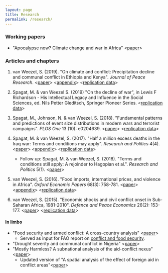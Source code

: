 ```yaml
---
layout: page
title: Research
permalink: /research/
---
```

### Working papers
* "Apocalypse now? Climate change and war in Africa" <[paper](http://www.ucd.ie/t4cms/WP18_16.pdf)>

### Articles and chapters

1.  van Weezel, S. (2019). "On climate and conflict: Precipitation decline and communal conflict in Ethiopia and Kenya". *Journal of Peace Research*. <[paper](http://commoneconomist.github.io/files/jpr.pdf)> <[appendix](http://commoneconomist.github.io/files/jpr.app.pdf)> <[replication data](https://github.com/CommonEconomist/replication-data/tree/master/rain-conflict)>

2.  Spagat, M. & van Weezel S. (2019) "On the decline of war", in Lewis F Richardson - His Intellectual Legacy and Influence in the Social Sciences, ed. Nils Petter Gleditsch, Springer Pioneer Series.  <[replication data](https://github.com/CommonEconomist/replication-data/tree/master/war-decline)>

3.  Spagat, M., Johnson, N. & van Weezel, S. (2018). "Fundamental patterns and predictions of event size distributions in modern wars and terrorist campaigns". *PLOS One* 13 (10): e0204639. <[paper](http://commoneconomist.github.io/files/pone.13.10.pdf)> <[replication data](https://github.com/CommonEconomist/replication-data/tree/master/david-vs-goliath)>

4.  Spagat, M. & van Weezel, S. (2017). "Half a million excess deaths in the Iraq war: Terms and conditions may apply". *Research and Politics* 4(4). <[paper](http://commoneconomist.github.io/files/rap.4.4.1.pdf)> <[appendix](http://commoneconomist.github.io/files/rap.4.4.1.app.pdf)>  <[replication data](https://github.com/CommonEconomist/replication-data/tree/master/iraq-excess-mortality)>
    *  Follow up: Spagat, M. & van Weezel, S. (2018). "Terms and conditions still apply: A rejoinder to Hagopian et al.". *Research and Politics* 5(1). <[paper](http://commoneconomist.github.io/files/rap.5.1.1.pdf)>  
    
    
5.  van Weezel, S. (2016). "Food imports, international prices, and violence in Africa". *Oxford Economic Papers* 68(3): 758-781. <[paper](http://commoneconomist.github.io/files/oep.68.3.758.pdf)> <[appendix](http://commoneconomist.github.io/files/oep.68.3.758.app.pdf)>  <[replication data](https://github.com/CommonEconomist/replication-data/tree/master/food-prices-violence)>

6.  van Weezel, S. (2015). "Economic shocks and civil conflict onset in Sub-Saharan Africa, 1981-2010". *Defence and Peace Economics* 26(2): 153-177. <[paper](http://commoneconomist.github.io/files/dpe.26.2.153.pdf)> <[replication data](https://github.com/CommonEconomist/replication-data/tree/master/econ-shocks-conflict)>

#### In limbo
* "Food security and armed conflict: A cross-country analysis" <[paper](http://www.fao.org/3/CA0971EN/ca0971en.pdf)>
    * Served as input for FAO report on [conflict and food security](http://www.fao.org/3/a-i7821e.pdf).
* "Drought severity and communal conflict in Nigeria" <[paper](https://econpapers.repec.org/paper/hicwpaper/240.htm)>
* "Mostly Harmless? A subnational analysis of the aid-conflict nexus" <[paper](https://www.ucd.ie/t4cms/WP17_28.pdf)>
   * Updated version of "A spatial analysis of the effect of foreign aid in conflict areas"<[paper](https://www.aiddata.org/publications/a-spatial-analysis-of-the-effect-of-foreign-aid-in-conflict-areas)>
